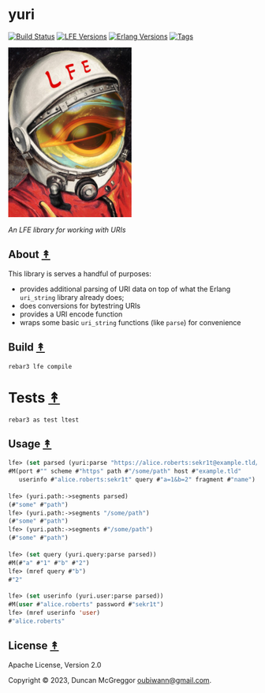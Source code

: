 # yuri

[![Build Status][gh-actions-badge]][gh-actions]
[![LFE Versions][lfe badge]][lfe]
[![Erlang Versions][erlang badge]][version]
[![Tags][github tags badge]][github tags]

[![Project Logo][logo]][logo-large]

*An LFE library for working with URIs*

## About [&#x219F;](#table-of-contents)

This library is serves a handful of purposes:

* provides additional parsing of URI data on top of what the Erlang `uri_string` library already does;
* does conversions for bytestring URIs
* provides a URI encode function
* wraps some basic `uri_string` functions (like `parse`) for convenience

## Build [&#x219F;](#table-of-contents)

```shell
rebar3 lfe compile
```

# Tests [&#x219F;](#table-of-contents)

```shell
rebar3 as test ltest
```

## Usage [&#x219F;](#table-of-contents)

```lisp
lfe> (set parsed (yuri:parse "https://alice.roberts:sekr1t@example.tld/some/path?a=1&b=2#name"))
#M(port #"" scheme #"https" path #"/some/path" host #"example.tld"
   userinfo #"alice.roberts:sekr1t" query #"a=1&b=2" fragment #"name")

lfe> (yuri.path:->segments parsed)
(#"some" #"path")
lfe> (yuri.path:->segments "/some/path")
(#"some" #"path")
lfe> (yuri.path:->segments #"/some/path")
(#"some" #"path")

lfe> (set query (yuri.query:parse parsed))
#M(#"a" #"1" #"b" #"2")
lfe> (mref query #"b")
#"2"

lfe> (set userinfo (yuri.user:parse parsed))
#M(user #"alice.roberts" password #"sekr1t")
lfe> (mref userinfo 'user)
#"alice.roberts"
```

## License [&#x219F;](#table-of-contents)

Apache License, Version 2.0

Copyright © 2023, Duncan McGreggor <oubiwann@gmail.com>.

[//]: ---Named-Links---

[logo]: priv/images/yuri-small.jpg
[logo-large]: priv/images/yuri.jpg
[gh-actions-badge]: https://github.com/lfex/yuri/actions/workflows/cicd.yml/badge.svg
[gh-actions]: https://github.com/lfex/yuri/actions
[lfe]: https://github.com/lfe/lfe
[lfe badge]: https://img.shields.io/badge/lfe-2.1-blue.svg
[erlang badge]: https://img.shields.io/badge/erlang-21%20to%2026-blue.svg
[version]: https://github.com/lfex/yuri/blob/master/.github/workflows/cicd.yml
[github tags]: https://github.com/lfex/yuri/tags
[github tags badge]: https://img.shields.io/github/tag/lfex/yuri.svg
